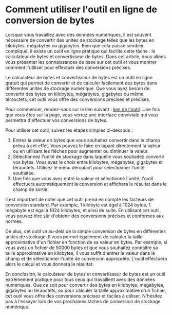 Comment utiliser l'outil en ligne de conversion de bytes
========================================================

Lorsque vous travaillez avec des données numériques, il est souvent nécessaire de convertir des unités de stockage telles que les bytes en kilobytes, mégabytes ou gigabytes. Bien que cela puisse sembler compliqué, il existe un outil en ligne pratique qui facilite cette tâche : le calculateur de bytes et convertisseur de bytes. Dans cet article, nous allons vous présenter les connaissances de base sur cet outil et vous montrer comment l'utiliser pour effectuer des conversions précises.

Le calculateur de bytes et convertisseur de bytes est un outil en ligne gratuit qui permet de convertir et de calculer facilement des bytes dans différentes unités de stockage numérique. Que vous ayez besoin de convertir des bytes en kilobytes, mégabytes, gigabytes ou même téraoctets, cet outil vous offre des conversions précises et précises.

Pour commencer, rendez-vous sur le lien suivant : [lien de l'outil](https://www.onlinecalculatorsfree.com/fr/convert/convert-bytes.html). Une fois que vous êtes sur la page, vous verrez une interface conviviale qui vous permettra d'effectuer vos conversions de bytes.

Pour utiliser cet outil, suivez les étapes simples ci-dessous :

1. Entrez la valeur en bytes que vous souhaitez convertir dans le champ prévu à cet effet. Vous pouvez le faire en tapant directement la valeur ou en utilisant les flèches pour augmenter ou diminuer la valeur.
2. Sélectionnez l'unité de stockage dans laquelle vous souhaitez convertir vos bytes. Vous avez le choix entre kilobytes, mégabytes, gigabytes et téraoctets. Utilisez le menu déroulant pour sélectionner l'unité souhaitée.
3. Une fois que vous avez entré la valeur et sélectionné l'unité, l'outil effectuera automatiquement la conversion et affichera le résultat dans le champ de sortie.

Il est important de noter que cet outil prend en compte les facteurs de conversion standard. Par exemple, 1 kilobyte est égal à 1024 bytes, 1 mégabyte est égal à 1024 kilobytes, et ainsi de suite. En utilisant cet outil, vous pouvez être sûr d'obtenir des conversions précises et conformes aux normes.

De plus, cet outil va au-delà de la simple conversion de bytes en différentes unités de stockage. Il vous permet également de calculer la taille approximative d'un fichier en fonction de sa valeur en bytes. Par exemple, si vous avez un fichier de 50000 bytes et que vous souhaitez connaître sa taille approximative en kilobytes, il vous suffit d'entrer la valeur dans le champ et de sélectionner l'unité de conversion appropriée. L'outil effectuera alors le calcul et vous donnera le résultat.

En conclusion, le calculateur de bytes et convertisseur de bytes est un outil extrêmement pratique pour tous ceux qui travaillent avec des données numériques. Que ce soit pour convertir des bytes en kilobytes, mégabytes, gigabytes ou téraoctets, ou pour calculer la taille approximative d'un fichier, cet outil vous offre des conversions précises et faciles à utiliser. N'hésitez pas à l'essayer lors de vos prochaines tâches de conversion de stockage numérique.